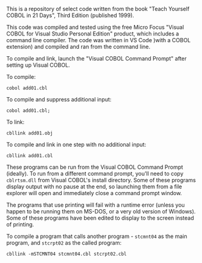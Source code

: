 This is a repository of select code written from the book "Teach Yourself COBOL in 21 Days", Third Edition (published 1999).

This code was compiled and tested using the free Micro Focus "Visual COBOL for Visual Studio Personal Edition" product, which includes a command line compiler. The code was written in VS Code )with a COBOL extension) and compiled and ran from the command line.

To compile and link, launch the "Visual COBOL Command Prompt" after setting up Visual COBOL.

To compile:

`cobol add01.cbl`

To compile and suppress additional input:

`cobol add01.cbl;`

To link:

`cbllink add01.obj`

To compile and link in one step with no additional input:

`cbllink add01.cbl`

These programs can be run from the Visual COBOL Command Prompt (ideally). To run from a different command prompt, you'll need to copy `cblrtsm.dll` from Visual COBOL's install directory. Some of these programs display output with no pause at the end, so launching them from a file explorer will open and immediately close a command prompt window.

The programs that use printing will fail with a runtime error (unless you happen to be running them on MS-DOS, or a very old version of Windows). Some of these programs have been edited to display to the screen instead of printing.

To compile a program that calls another program - `stcmnt04` as the main program, and `stcrpt02` as the called program:

`cbllink -mSTCMNT04 stcmnt04.cbl stcrpt02.cbl`